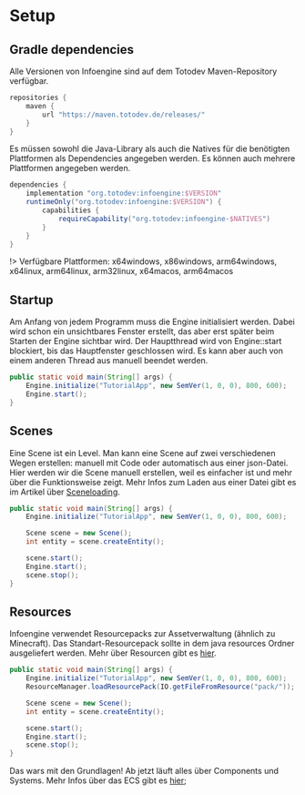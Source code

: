 # Setup

## Gradle dependencies

Alle Versionen von Infoengine sind auf dem Totodev Maven-Repository verfügbar.

```groovy
repositories {
    maven {
        url "https://maven.totodev.de/releases/"
    }
}
```

Es müssen sowohl die Java-Library als auch die Natives für die benötigten Plattformen als Dependencies angegeben werden. Es können auch mehrere Plattformen angegeben werden.

```groovy
dependencies {
    implementation "org.totodev:infoengine:$VERSION"
    runtimeOnly("org.totodev:infoengine:$VERSION") {
        capabilities {
            requireCapability("org.totodev:infoengine-$NATIVES")
        }
    }
}
```

!> Verfügbare Plattformen: x64windows, x86windows, arm64windows, x64linux, arm64linux, arm32linux, x64macos, arm64macos

## Startup

Am Anfang von jedem Programm muss die Engine initialisiert werden. Dabei wird schon ein unsichtbares Fenster erstellt, das aber erst später beim Starten der Engine sichtbar wird. Der Hauptthread wird von Engine::start blockiert, bis das Hauptfenster geschlossen wird. Es kann aber auch von einem anderen Thread aus manuell beendet werden.

```java
public static void main(String[] args) {
    Engine.initialize("TutorialApp", new SemVer(1, 0, 0), 800, 600);
    Engine.start();
}
```

## Scenes

Eine Scene ist ein Level. Man kann eine Scene auf zwei verschiedenen Wegen erstellen: manuell mit Code oder automatisch aus einer json-Datei. Hier werden wir die Scene manuell erstellen, weil es einfacher ist und mehr über die Funktionsweise zeigt. Mehr Infos zum Laden aus einer Datei gibt es im Artikel über [Sceneloading](resources-scene.md).

```java
public static void main(String[] args) {
    Engine.initialize("TutorialApp", new SemVer(1, 0, 0), 800, 600);

    Scene scene = new Scene();
    int entity = scene.createEntity();

    scene.start();
    Engine.start();
    scene.stop();
}
```

## Resources

Infoengine verwendet Resourcepacks zur Assetverwaltung (ähnlich zu Minecraft). Das Standart-Resourcepack sollte in dem java resources Ordner ausgeliefert werden. Mehr über Resourcen gibt es [hier](resources.md).

```java
public static void main(String[] args) {
    Engine.initialize("TutorialApp", new SemVer(1, 0, 0), 800, 600);
    ResourceManager.loadResourcePack(IO.getFileFromResource("pack/"));

    Scene scene = new Scene();
    int entity = scene.createEntity();

    scene.start();
    Engine.start();
    scene.stop();
}
```

Das wars mit den Grundlagen! Ab jetzt läuft alles über Components und Systems. Mehr Infos über das ECS gibt es [hier](ecs.md);